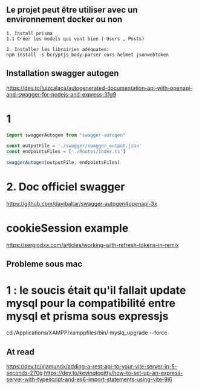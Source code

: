 ## Le projet peut être utiliser avec un environnement docker ou non

```
1. Install prisma
1.1 Créer les models qui vont bien ( Users , Posts)

2. Installer les librairies adéquates:
npm install -s bcryptjs body-parser cors helmet jsonwebtoken

```

## Installation swagger autogen
<https://dev.to/luizcalaca/autogenerated-documentation-api-with-openapi-and-swagger-for-nodejs-and-express-31g9>

# 1

```js
import swaggerAutogen from "swagger-autogen"

const outputFile = './swagger/swagger_output.json'
const endpointsFiles = ['./Routes/index.ts']

swaggerAutogen(outputFile, endpointsFiles)
```

# 2. Doc officiel swagger
<https://github.com/davibaltar/swagger-autogen#openapi-3x>

# cookieSession example
<https://sergiodxa.com/articles/working-with-refresh-tokens-in-remix>

## Probleme sous mac

# 1 : le soucis était qu'il fallait update mysql pour la compatibilité entre mysql et prisma sous expressjs

cd /Applications/XAMPP/xamppfiles/bin/
myslq_upgrade --force


## At read
https://dev.to/xjamundx/adding-a-rest-api-to-your-vite-server-in-5-seconds-270g
https://dev.to/kevinqtogitty/how-to-set-up-an-express-server-with-typescript-and-es6-import-statements-using-vite-9l6